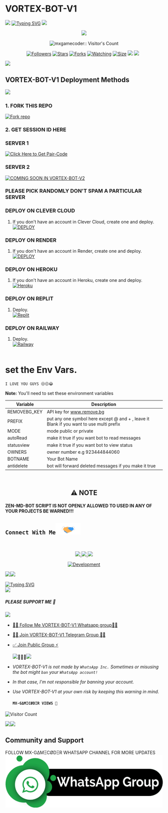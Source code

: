 # **VORTEX-BOT-V1**
<a><img src='https://i.imgur.com/LyHic3i.gif'/></a>
[![Typing SVG](https://readme-typing-svg.demolab.com?font=Fira+Code&pause=1000&width=435&lines=VORTEX-BOT-V1+IS+AN+INTELLIGENT+ASSISTANT;MULTI-DEVICES+WHATSAPP+BOT;RELEASE+ON+December+1+2024;MX-+GΔMΞCØDΞR+Lead+and+Developer+🤔;Chatgpt+Assistant)](https://git.io/typing-svg)
<a><img src='https://i.imgur.com/LyHic3i.gif'/></a>

<p align="center">
<img src="https://files.catbox.moe/msimwy.jpeg"/> 
<p align="center"><img src="https://profile-counter.glitch.me/{mxgamecoder}/count.svg" alt="mxgamecoder:: Visitor's Count" /></p>
<p align="center">
<a href="https://github.com/mxgamecoder/followers"><img title="Followers" src="https://img.shields.io/github/followers/mxgamecoder?color=red&style=flat-square"></a>
<a href="https://github.com/mxgamecoder/VORTEX-BOT-V1/stargazers/"><img title="Stars" src="https://img.shields.io/github/stars/mxgamecoder/VORTEX-BOT-V1?color=blue&style=flat-square"></a>
<a href="https://github.com/mxgamecoder/VORTEX-BOT-V1/network/members"><img title="Forks" src="https://img.shields.io/github/forks/mxgamecoder/VORTEX-BOT-V1?color=red&style=flat-square"></a>
<a href="https://github.com/mxgamecoder/VORTEX-BOT-V1/watchers"><img title="Watching" src="https://img.shields.io/github/watchers/mxgamecoder/VORTEX-BOT-V1?label=Watchers&color=blue&style=flat-square"></a>
<a href="https://github.com/mxgamecoder/VORTEX-BOT-V1"><img title="Size" src="https://img.shields.io/github/repo-size/mxgamecoder/VORTEX-BOT-V1?style=flat-square&color=green"></a>
<a href="https://hits.seeyoufarm.com"><img src="https://hits.seeyoufarm.com/api/count/incr/badge.svg?url=https%3A%2F%2Fgithub.com%2Fmxgamecoder%2FVORTEX-BOT-V1&count_bg=%2379C83D&title_bg=%23555555&icon=probot.svg&icon_color=%2300FF6D&title=hits&edge_flat=false"/></a>
<a href="https://github.com/mxgamecoder/VORTEX-BOT-V1/graphs/commit-activity"><img height="20" src="https://img.shields.io/badge/Maintained%3F-yes-green.svg"></a>&nbsp;&nbsp;
</p>



<p align='center'>
    </p>
<a><img src='https://i.imgur.com/LyHic3i.gif'/></a> 

## VORTEX-BOT-V1 Deployment Methods

<a><img src='https://i.imgur.com/LyHic3i.gif'/></a>
<p align="center">

 

### 1. FORK THIS REPO

<a href='https://github.com/mxgamecoder/VORTEX-BOT-V1/fork' target="_blank"><img alt='Fork repo' src='https://img.shields.io/badge/Fork This Repo-black?style=for-the-badge&logo=git&logoColor=white'/></a>

### 2. GET SESSION ID HERE

### SERVER 1
 
<a href="https://zen-md-bot-session-generator-1.onrender.com"><img src="https://img.shields.io/badge/PAIR_CODE-blue" alt="Click Here to Get Pair-Code" width="110"></a>

### SERVER 2 
<a href='#' target="_blank"><img alt='COMING SOON IN VORTEX-BOT-V2' src='https://img.shields.io/badge/COMING_SOON_VORTEX_BOT_V2-pink?style=for-the-badge&logo=git&logoColor=white'/></a>

### **PLEASE PICK RANDOMLY DON'T SPAM A PARTICULAR SERVER**


### DEPLOY ON CLEVER CLOUD

1. If you don't have an account in Clever Cloud, create one and deploy.
    <br>
    <a href='https://api.clever-cloud.com/v2/sessions/signup?subscription_source=cta-home-signup' target="_blank"><img alt='DEPLOY' src='https://img.shields.io/badge/-DEPLOY-orange?style=for-the-badge&logo=clever-cloud&logoColor=white'/></a>

### DEPLOY ON RENDER

1. If you don't have an account in Render, create one and deploy.
    <br>
    <a href='https://dashboard.render.com/register' target="_blank"><img alt='DEPLOY' src='https://img.shields.io/badge/-DEPLOY-orange?style=for-the-badge&logo=clever-cloud&logoColor=white'/></a>

### DEPLOY ON HEROKU

1. If you don't have an account in Heroku, create one and deploy.
    <br>
    <a href='https://signup.heroku.com/' target="_blank"><img alt='Heroku' src='https://img.shields.io/badge/-DEPLOY-purple?style=for-the-badge&logo=heroku&logoColor=white'/></a>
    
### DEPLOY ON REPLIT
1. Deploy.
    <br>
    <a href='https://replit.com/github/Olamilekanda/NovaBot' target="_blank"><img alt='Replit' src='https://img.shields.io/badge/-Deploy-red?style=for-the-badge&logo=replit&logoColor=white'/></a>
### DEPLOY ON RAILWAY
1. Deploy.
    <br>
    <a href='https://railway.com/github/Deeceexxx/Queen_Anita-V2' target="_blank"><img alt='Railway' src='https://img.shields.io/badge/-Deploy-green?style=for-the-badge&logo=railway&logoColor=white'/></a>
<br><br>

# set the Env Vars.
    I LOVE YOU GUYS 😒😔😂
    


**Note:** You'll need to set these environment variables 

| Variable | Description 
|---|---| 
| REMOVEBG_KEY | API key for www.remove.bg | 
| PREFIX | put any one symbol here except @ and + , leave it Blank if you want to use multi prefix |
| MODE | mode public or private |
| autoRead | make it true if you want bot to read messages |
| statusview | make it true if you want bot to view status | 
| OWNERS | owner number e.g 923444844060 | 
| BOTNAME | Your Bot Name | 
| antidelete | bot will forward deleted messages if you make it true | 
<br>
    <h2 align="center"> ⚠️ NOTE  </h2>

#### ZEN-MD-BOT SCRIPT IS NOT OPENLY ALLOWED TO USED IN ANY OF YOUR PROJECTS BE WARNED!!! 

## ```Connect With Me```<img src="https://github.com/0xAbdulKhalid/0xAbdulKhalid/raw/main/assets/mdImages/handshake.gif" width ="80"></h1> 
 <br> 
<p align="center">
<a href="https://wa.me/2349021506036"><img src="https://img.shields.io/badge/Contact MX-GΔMΞCØDΞR-25D366?style=for-the-badge&logo=whatsapp&logoColor=white" />
<a href="https://chat.whatsapp.com/F2JwN4RBlVABhbbEHabGDT"><img src="https://img.shields.io/badge/Join Official Channel-25D366?style=for-the-badge&logo=whatsapp&logoColor=white" />
<a href="https://t.me/LAKEA1DROP"><img src="https://img.shields.io/badge/Telegram-0088cc?style=for-the-badge&logo=telegram&logoColor=white" /><br>
<p align="center">
<img alt="Development" width="250" src="https://media2.giphy.com/media/W9tBvzTXkQopi/giphy.gif?cid=6c09b952xu6syi1fyqfyc04wcfk0qvqe8fd7sop136zxfjyn&ep=v1_internal_gif_by_id&rid=giphy.gif&ct=g" /> </p>
<a><img src='https://i.imgur.com/LyHic3i.gif'/></a><a><img src='https://i.imgur.com/LyHic3i.gif'/></a>



[![Typing SVG](https://readme-typing-svg.demolab.com?font=Fira+Code&pause=1000&width=435&lines=VORTEX-BOT-V1+IS+AN+INTELLIGENT+ASSISTANT;MULTI-DEVICES+WHATSAPP+BOT;RELEASE+ON+November+5+2024;MX-+GΔMΞCØDΞR+Lead+and+Developer+🤔;ChatGPT+Assistant)](https://git.io/typing-svg)
<br>
<a><img src='https://i.imgur.com/LyHic3i.gif'/></a> 
##### PLEASE SUPPORT ME 🥺
<a><img src='https://i.imgur.com/LyHic3i.gif'/></a>

* [🧑‍💻 Follow Me VORTEX-BOT-V1 Whatsapp group🧑‍💻](https://chat.whatsapp.com/F2JwN4RBlVABhbbEHabGDT)

* [🧑‍💻 Join VORTEX-BOT-V1 Telegram Group 🧑‍💻](https://t.me/LAKEA1DROP)

* [✅ Join Public Group ⚡](https://chat.whatsapp.com/GswNqGj4cLp8v6YPeZzvf2)

  <a><img src='https://i.imgur.com/LyHic3i.gif'/></a>🙂🙂🙂<a><img src='https://i.imgur.com/LyHic3i.gif'/></a>


- *VORTEX-BOT-V1 is not made by `WhatsApp Inc.` Sometimes or misusing the bot might `ban` your `WhatsApp account!`*
- *In that case, I'm not responsible for banning your account.*
- *Use VORTEX-BOT-V1 at your own risk by keeping this warning in mind.*
  
  #### ```MX-GΔMΞCØDΞR VIEWS 🧚```
![Visitor Count](https://profile-counter.glitch.me/mxgamecoder/count.svg)

<a><img src='https://i.imgur.com/LyHic3i.gif'/></a><a><img src='https://i.imgur.com/LyHic3i.gif'/></a>

## Community and Support

FOLLOW MX-GΔMΞCØDΞR WHATSAPP CHANNEL FOR MORE UPDATES
[![JOIN WHATSAPP GROUP](https://raw.githubusercontent.com/Neeraj-x0/Neeraj-x0/main/photos/suddidina-join-whatsapp.png)](https://chat.whatsapp.com/F2JwN4RBlVABhbbEHabGDT)

